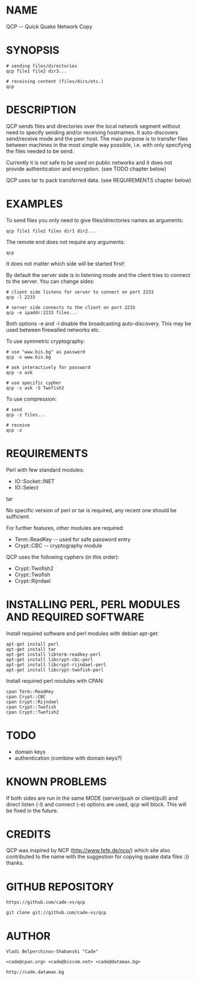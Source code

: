# NAME

QCP -- Quick Quake Network Copy

# SYNOPSIS

    # sending files/directories
    qcp file1 file2 dir3...
  
    # receiving content (files/dirs/etc.)
    qcp

# DESCRIPTION

QCP sends files and directories over the local network segment without need 
to specify sending and/or receiving hostnames. It auto-discovers send/receive 
mode and the peer host. The main purpose is to transfer files between 
machines in the most simple way possible, i.e. with only specifying the files
needed to be send.

Currently it is not safe to be used on public networks and it does not 
provide authentication and encryption. 
(see TODO chapter below)

QCP uses tar to pack transferred data.
(see REQUIREMENTS chapter below)

# EXAMPLES

To send files you only need to give files/directories names as arguments:

    qcp file1 file2 files dir1 dir2...
  
The remote end does not require any arguments:

    qcp
  
It does not matter which side will be started first!

By default the server side is in listening mode and the client tries to 
connect to the server. You can change sides:

    # client side listens for server to connect on port 2233
    qcp -l 2233
    
    # server side connects to the client on port 2233
    qcp -e ipaddr:2233 files...
    
Both options -e and -l disable the broadcasting auto-discovery. This may
be used between firewalled networks etc.    

To use symmetric cryptography:

    # use "www.bis.bg" as password
    qcp -s www.bis.bg
    
    # ask interactively for password
    qcp -s ask
    
    # use specific cypher
    qcp -s ask -S Twofish2

To use compression:

    # send
    qcp -z files...
    
    # receive
    qcp -z

# REQUIREMENTS

Perl with few standard modules:

  * IO::Socket::INET
  * IO::Select

tar

No specific version of perl or tar is required, any recent one should 
be sufficient.

For further features, other modules are required:

  * Term::ReadKey  -- used for safe password entry
  * Crypt::CBC     -- cryptography module
  
QCP uses the following cyphers (in this order):

  * Crypt::Twofish2
  * Crypt::Twofish
  * Crypt::Rijndael
  
# INSTALLING PERL, PERL MODULES AND REQUIRED SOFTWARE

Install required software and perl modules with debian apt-get:

    apt-get install perl
    apt-get install tar
    apt-get install libterm-readkey-perl 
    apt-get install libcrypt-cbc-perl
    apt-get install libcrypt-rijndael-perl
    apt-get install libcrypt-twofish-perl

Install required perl modules with CPAN:

    cpan Term::ReadKey
    cpan Crypt::CBC
    cpan Crypt::Rijndael
    cpan Crypt::Twofish
    cpan Crypt::Twofish2

# TODO

* domain keys
* authentication (combine with domain keys?)

# KNOWN PROBLEMS

If both sides are run in the same MODE (server/push or client/pull) and direct
listen (-l) and connect (-e) options are used, qcp will block. This will be
fixed in the future.

# CREDITS

QCP was inspired by NCP (http://www.fefe.de/ncp/) which site also contributed
to the name with the suggestion for copying quake data files :)) thanks.

# GITHUB REPOSITORY

    https://github.com/cade-vs/qcp

    git clone git://github.com/cade-vs/qcp

# AUTHOR

    Vladi Belperchinov-Shabanski "Cade"

    <cade@cpan.org> <cade@biscom.net> <cade@datamax.bg>

    http://cade.datamax.bg
